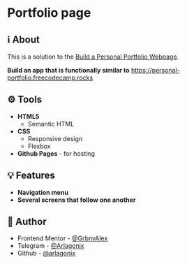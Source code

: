 # Portfolio page

## ℹ️ About
  
This is a solution to the [Build a Personal Portfolio Webpage](https://www.freecodecamp.org/learn/2022/responsive-web-design/build-a-personal-portfolio-webpage-project/build-a-personal-portfolio-webpage).

**Build an app that is functionally similar to** https://personal-portfolio.freecodecamp.rocks

## ⚙️ Tools

* **HTML5**
  * Semantic HTML
* **CSS**
  * Responsive design
  * Flexbox
* **Github Pages** - for hosting

## 💡 Features

* **Navigation menu**
* **Several screens that follow one another**

## 👤 Author

* Frontend Mentor - [@GrbnvAlex](https://www.frontendmentor.io/profile/GrbnvAlex)
* Telegram - [@Arlagonix](https://t.me/Arlagonix)
* Github - [@arlagonix](https://github.com/arlagonix)

